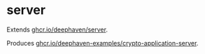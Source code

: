 # server

Extends [ghcr.io/deephaven/server](https://github.com/orgs/deephaven/packages/container/package/server).

Produces [ghcr.io/deephaven-examples/crypto-application-server](https://github.com/orgs/deephaven-examples/packages/container/package/crypto-application-server).
